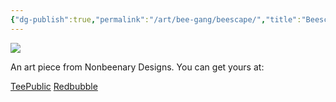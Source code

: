 ```yaml
---
{"dg-publish":true,"permalink":"/art/bee-gang/beescape/","title":"Beescape","tags":["Art","Bees"]}
---
```



![](https://baserow-media.ams3.digitaloceanspaces.com/user_files/5ps3u5TvKhKsS0RYq6JExzbUT69gONUW_23fb1e1f7726a0c6f2211a19f8920ded9d8e86bf02eb4e7514ba95ba72ad904e.jpg)

An art piece from Nonbeenary Designs. You can get yours at:

[TeePublic](https://www.teepublic.com/t-shirt/49130999-bees-going-home?store_id=258912)
[Redbubble](https://www.redbubble.com/shop/ap/150239911?ref=studio-promote)
